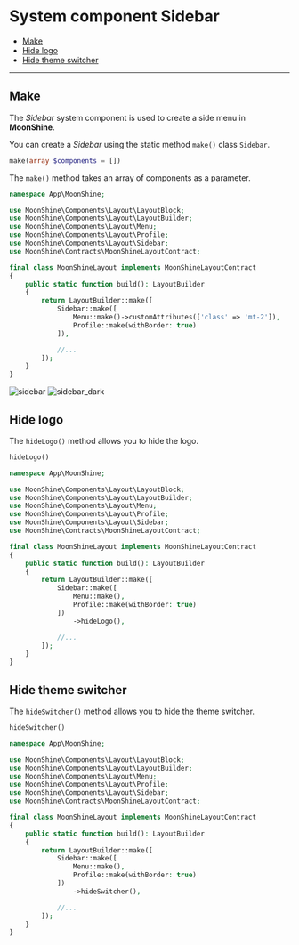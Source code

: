 # System component Sidebar

  - [Make](#make)
  - [Hide logo](#hide-logo)
  - [Hide theme switcher](#hide-switcher)

---

<a name="make"></a>
## Make

The *Sidebar* system component is used to create a side menu in **MoonShine**.

You can create a *Sidebar* using the static method `make()` class `Sidebar`.

```php
make(array $components = [])
```

The `make()` method takes an array of components as a parameter.

```php
namespace App\MoonShine;

use MoonShine\Components\Layout\LayoutBlock;
use MoonShine\Components\Layout\LayoutBuilder;
use MoonShine\Components\Layout\Menu;
use MoonShine\Components\Layout\Profile;
use MoonShine\Components\Layout\Sidebar;
use MoonShine\Contracts\MoonShineLayoutContract;

final class MoonShineLayout implements MoonShineLayoutContract
{
    public static function build(): LayoutBuilder
    {
        return LayoutBuilder::make([
            Sidebar::make([
                Menu::make()->customAttributes(['class' => 'mt-2']),
                Profile::make(withBorder: true)
            ]),

            //...
        ]);
    }
}
```

![sidebar](https://raw.githubusercontent.com/moonshine-software/doc/2.x/resources/screenshots/sidebar.png)
![sidebar_dark](https://raw.githubusercontent.com/moonshine-software/doc/2.x/resources/screenshots/sidebar_dark.png)

<a name="hide-logo"></a>
## Hide logo

The `hideLogo()` method allows you to hide the logo.

```php
hideLogo()
```

```php
namespace App\MoonShine;

use MoonShine\Components\Layout\LayoutBlock;
use MoonShine\Components\Layout\LayoutBuilder;
use MoonShine\Components\Layout\Menu;
use MoonShine\Components\Layout\Profile;
use MoonShine\Components\Layout\Sidebar;
use MoonShine\Contracts\MoonShineLayoutContract;

final class MoonShineLayout implements MoonShineLayoutContract
{
    public static function build(): LayoutBuilder
    {
        return LayoutBuilder::make([
            Sidebar::make([
                Menu::make(),
                Profile::make(withBorder: true)
            ])
                ->hideLogo(),

            //...
        ]);
    }
}
```

<a name="hide-switcher"></a>
## Hide theme switcher

The `hideSwitcher()` method allows you to hide the theme switcher.

```php
hideSwitcher()
```

```php
namespace App\MoonShine;

use MoonShine\Components\Layout\LayoutBlock;
use MoonShine\Components\Layout\LayoutBuilder;
use MoonShine\Components\Layout\Menu;
use MoonShine\Components\Layout\Profile;
use MoonShine\Components\Layout\Sidebar;
use MoonShine\Contracts\MoonShineLayoutContract;

final class MoonShineLayout implements MoonShineLayoutContract
{
    public static function build(): LayoutBuilder
    {
        return LayoutBuilder::make([
            Sidebar::make([
                Menu::make(),
                Profile::make(withBorder: true)
            ])
                ->hideSwitcher(),

            //...
        ]);
    }
}
```
